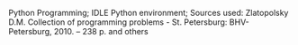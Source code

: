 Python Programming;
IDLE Python environment;
Sources used:
Zlatopolsky D.M.  Collection of programming problems - St. Petersburg: BHV-Petersburg, 2010. – 238 p. 
and others


